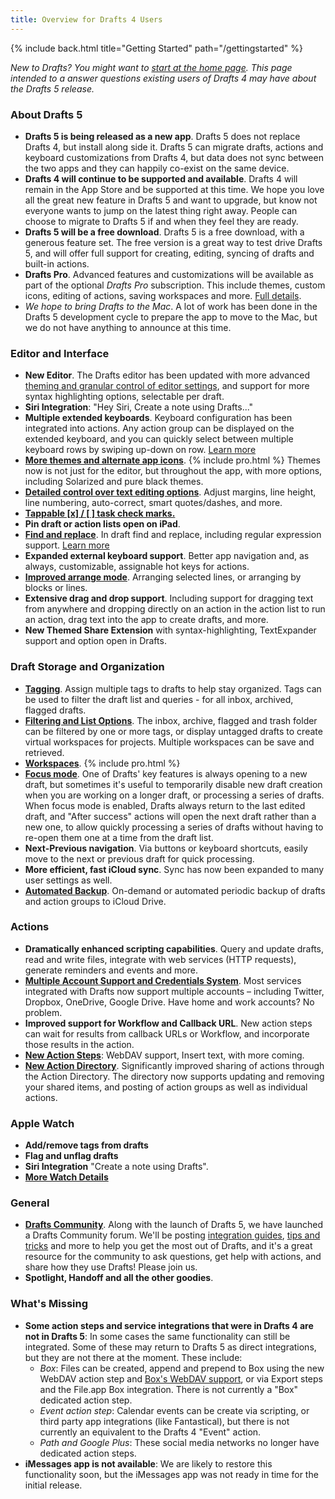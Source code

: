 ```yaml
---
title: Overview for Drafts 4 Users
---
```


{% include back.html title="Getting Started" path="/gettingstarted" %}

*New to Drafts? You might want to [start at the home page](/). This page intended to a answer questions existing users of Drafts 4 may have about the Drafts 5 release.*

### About Drafts 5

- **Drafts 5 is being released as a new app**. Drafts 5 does not replace Drafts 4, but install along side it. Drafts 5 can migrate drafts, actions and keyboard customizations from Drafts 4, but data does not sync between the two apps and they can happily co-exist on the same device.
- **Drafts 4 will continue to be supported and available**. Drafts 4 will remain in the App Store and be supported at this time. We hope you love all the great new feature in Drafts 5 and want to upgrade, but know not everyone wants to jump on the latest thing right away. People can choose to migrate to Drafts 5 if and when they feel they are ready.
- **Drafts 5 will be a free download**. Drafts 5 is a free download, with a generous feature set. The free version is a great way to test drive Drafts 5, and will offer full support for creating, editing, syncing of drafts and built-in actions.
- **Drafts Pro**. Advanced features and customizations will be available as part of the optional *Drafts Pro* subscription. This include themes, custom icons, editing of actions, saving workspaces and more. [Full details](/draftspro).
- *We hope to bring Drafts to the Mac*. A lot of work has been done in the Drafts 5 development cycle to prepare the app to move to the Mac, but we do not have anything to announce at this time.

### Editor and Interface

- **New Editor**. The Drafts editor has been updated with more advanced [theming and granular control of editor settings](/editor/appearance), and support for more syntax highlighting options, selectable per draft.
- **Siri Integration**: "Hey Siri, Create a note using Drafts..."
- **Multiple extended keyboards**. Keyboard configuration has been integrated into actions. Any action group can be displayed on the extended keyboard, and you can quickly select between multiple keyboard rows by swiping up-down on row. [Learn more](/editor/keyboard)
- **[More themes and alternate app icons](/editor/appearance)**. {% include pro.html %} Themes now is not just for the editor, but throughout the app, with more options, including Solarized and pure black themes.
- **[Detailed control over text editing options](/editor/appearance)**. Adjust margins, line height, line numbering, auto-correct, smart quotes/dashes, and more.
- [**Tappable [x] / [ ] task check marks.**](/editor/tasks)
- **Pin draft or action lists open on iPad**.
- **[Find and replace](/editor/find)**. In draft find and replace, including regular expression support. [Learn more](/editor/find)
- **Expanded external keyboard support**. Better app navigation and, as always, customizable, assignable hot keys for actions.
- **[Improved arrange mode](/editor/arrangemode)**. Arranging selected lines, or arranging by blocks or lines.
- **Extensive drag and drop support**. Including support for dragging text from anywhere and dropping directly on an action in the action list to run an action, drag text into the app to create drafts, and more.
- **New Themed Share Extension** with syntax-highlighting, TextExpander support and option open in Drafts.

### Draft Storage and Organization

- **[Tagging](/drafts/tagging)**. Assign multiple tags to drafts to help stay organized. Tags can be used to filter the draft list and queries - for all inbox, archived, flagged drafts.
- **[Filtering and List Options](/drafts/listoptions)**. The inbox, archive, flagged and trash folder can be filtered by one or more tags, or display untagged drafts to create virtual workspaces for projects. Multiple workspaces can be save and retrieved.
- **[Workspaces](/drafts/workspaces)**. {% include pro.html %}
- **[Focus mode](/editor/focusmode)**. One of Drafts' key features is always opening to a new draft, but sometimes it's useful to temporarily disable new draft creation when you are working on a longer draft, or processing a series of drafts. When focus mode is enabled, Drafts always return to the last edited draft, and "After success" actions will open the next draft rather than a new one, to allow quickly processing a series of drafts without having to re-open them one at a time from the draft list.
- **Next-Previous navigation**. Via buttons or keyboard shortcuts, easily move to the next or previous draft for quick processing.
- **More efficient, fast iCloud sync**. Sync has now been expanded to many user settings as well.
- **[Automated Backup](/settings/backups)**. On-demand or automated periodic backup of drafts and action groups to iCloud Drive.

### Actions

- **Dramatically enhanced scripting capabilities**. Query and update drafts, read and write files, integrate with web services (HTTP requests), generate reminders and events and more.
- **[Multiple Account Support and Credentials System](/settings/credentials)**. Most services integrated with Drafts now support multiple accounts – including Twitter, Dropbox, OneDrive, Google Drive. Have home and work accounts? No problem.
- **Improved support for Workflow and Callback URL**. New action steps can wait for results from callback URLs or Workflow, and incorporate those results in the action.
- **[New Action Steps](/actions/steps/)**: WebDAV support, Insert text, with more coming.
- **[New Action Directory](/actions/actiondirectory)**. Significantly improved sharing of actions through the Action Directory. The directory now supports updating and removing your shared items, and posting of action groups as well as individual actions.

### Apple Watch

- **Add/remove tags from drafts**
- **Flag and unflag drafts**
- **Siri Integration** "Create a note using Drafts".
- **[More Watch Details](/watch/)**

### General

- **[Drafts Community](https://forums.getdrafts.com/)**. Along with the launch of Drafts 5, we have launched a Drafts Community forum. We'll be posting [integration guides](https://forums.getdrafts.com/c/integration-guides), [tips and tricks](https://forums.getdrafts.com/c/tips) and more to help you get the most out of Drafts, and it's a great resource for the community to ask questions, get help with actions, and share how they use Drafts! Please join us.
- **Spotlight, Handoff and all the other goodies**.

### What's Missing

- **Some action steps and service integrations that were in Drafts 4 are not in Drafts 5**: In some cases the same functionality can still be integrated. Some of these may return to Drafts 5 as direct integrations, but they are not there at the moment. These include:
  - *Box*: Files can be created, append and prepend to Box using the new WebDAV action step and [Box's WebDAV support](https://community.box.com/t5/Upload-and-Download-Files-and/WebDav-with-Box/ta-p/310), or via Export steps and the File.app Box integration. There is not currently a "Box" dedicated action step.
  - *Event action step*: Calendar events can be create via scripting, or third party app integrations (like Fantastical), but there is not currently an equivalent to the Drafts 4 "Event" action.
  - *Path and Google Plus*: These social media networks no longer have dedicated action steps.
- **iMessages app is not available**: We are likely to restore this functionality soon, but the iMessages app was not ready in time for the initial release.
